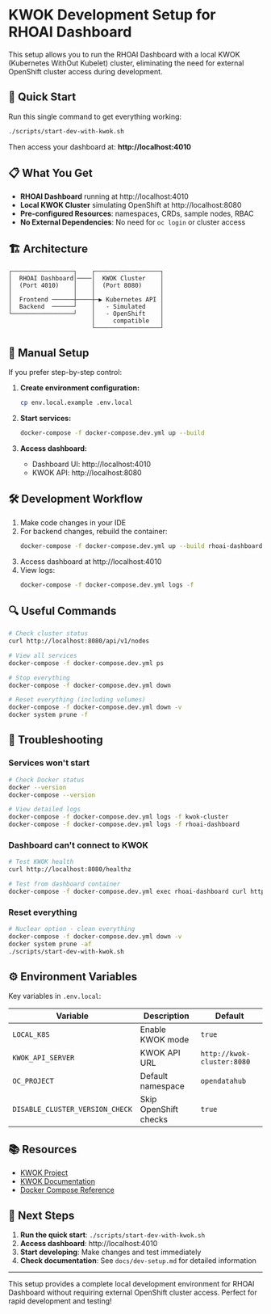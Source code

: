 # KWOK Development Setup for RHOAI Dashboard

This setup allows you to run the RHOAI Dashboard with a local KWOK (Kubernetes WithOut Kubelet) cluster, eliminating the need for external OpenShift cluster access during development.

## 🚀 Quick Start

Run this single command to get everything working:

```bash
./scripts/start-dev-with-kwok.sh
```

Then access your dashboard at: **http://localhost:4010**

## 📋 What You Get

- **RHOAI Dashboard** running at http://localhost:4010
- **Local KWOK Cluster** simulating OpenShift at http://localhost:8080  
- **Pre-configured Resources**: namespaces, CRDs, sample nodes, RBAC
- **No External Dependencies**: No need for `oc login` or cluster access

## 🏗️ Architecture

```
┌─────────────────┐    ┌──────────────────┐
│  RHOAI Dashboard│────│  KWOK Cluster    │
│  (Port 4010)    │    │  (Port 8080)     │
│                 │    │                  │
│  Frontend ──────┼────┼─▶ Kubernetes API │
│  Backend  ──────┘    │   - Simulated    │
└─────────────────┘    │   - OpenShift    │
                       │     compatible   │
                       └──────────────────┘
```

## 🔧 Manual Setup

If you prefer step-by-step control:

1. **Create environment configuration:**
   ```bash
   cp env.local.example .env.local
   ```

2. **Start services:**
   ```bash
   docker-compose -f docker-compose.dev.yml up --build
   ```

3. **Access dashboard:**
   - Dashboard UI: http://localhost:4010
   - KWOK API: http://localhost:8080

## 🛠️ Development Workflow

1. Make code changes in your IDE
2. For backend changes, rebuild the container:
   ```bash
   docker-compose -f docker-compose.dev.yml up --build rhoai-dashboard
   ```
3. Access dashboard at http://localhost:4010
4. View logs:
   ```bash
   docker-compose -f docker-compose.dev.yml logs -f
   ```

## 🔍 Useful Commands

```bash
# Check cluster status
curl http://localhost:8080/api/v1/nodes

# View all services
docker-compose -f docker-compose.dev.yml ps

# Stop everything
docker-compose -f docker-compose.dev.yml down

# Reset everything (including volumes)
docker-compose -f docker-compose.dev.yml down -v
docker system prune -f
```

## 🐛 Troubleshooting

### Services won't start
```bash
# Check Docker status
docker --version
docker-compose --version

# View detailed logs
docker-compose -f docker-compose.dev.yml logs -f kwok-cluster
docker-compose -f docker-compose.dev.yml logs -f rhoai-dashboard
```

### Dashboard can't connect to KWOK
```bash
# Test KWOK health
curl http://localhost:8080/healthz

# Test from dashboard container
docker-compose -f docker-compose.dev.yml exec rhoai-dashboard curl http://kwok-cluster:8080/healthz
```

### Reset everything
```bash
# Nuclear option - clean everything
docker-compose -f docker-compose.dev.yml down -v
docker system prune -af
./scripts/start-dev-with-kwok.sh
```

## ⚙️ Environment Variables

Key variables in `.env.local`:

| Variable | Description | Default |
|----------|-------------|---------|
| `LOCAL_K8S` | Enable KWOK mode | `true` |
| `KWOK_API_SERVER` | KWOK API URL | `http://kwok-cluster:8080` |
| `OC_PROJECT` | Default namespace | `opendatahub` |
| `DISABLE_CLUSTER_VERSION_CHECK` | Skip OpenShift checks | `true` |

## 📚 Resources

- [KWOK Project](https://github.com/kubernetes-sigs/kwok)
- [KWOK Documentation](https://kwok.sigs.k8s.io/)
- [Docker Compose Reference](https://docs.docker.com/compose/)

## 🎯 Next Steps

1. **Run the quick start**: `./scripts/start-dev-with-kwok.sh`
2. **Access dashboard**: http://localhost:4010
3. **Start developing**: Make changes and test immediately
4. **Check documentation**: See `docs/dev-setup.md` for detailed information

---

This setup provides a complete local development environment for RHOAI Dashboard without requiring external OpenShift cluster access. Perfect for rapid development and testing!
